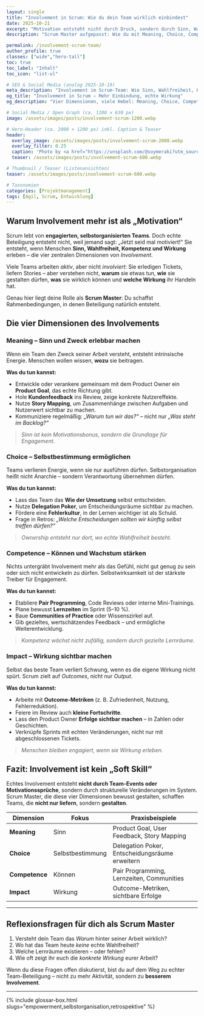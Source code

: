 ```yaml
---
layout: single
title: "Involvement in Scrum: Wie du dein Team wirklich einbindest"
date: 2025-10-21
excerpt: "Motivation entsteht nicht durch Druck, sondern durch Sinn, Wahlfreiheit, Kompetenz und Wirkung. So stärkst du als Scrum Master das Involvement deines Teams nachhaltig."
description: "Scrum Master aufgepasst: Wie du mit Meaning, Choice, Competence und Impact echte Einbindung im Team erzeugst – statt nur Aktivität."

permalink: /involvement-scrum-team/
author_profile: true
classes: ["wide","hero-tall"]
toc: true
toc_label: "Inhalt"
toc_icon: "list-ul"

# SEO & Social Media (analog 2025-10-19)
meta_description: "Involvement im Scrum-Team: Wie Sinn, Wahlfreiheit, Kompetenz und Wirkung Motivation und Ownership stärken – konkrete Maßnahmen für Scrum Master."
og_title: "Involvement in Scrum – Mehr Einbindung, echte Wirkung"
og_description: "Vier Dimensionen, viele Hebel: Meaning, Choice, Competence und Impact gezielt nutzen, um Teams wirksam zu machen."

# Social Media / Open Graph (ca. 1200 × 630 px)
image: /assets/images/posts/involvement-scrum-1200.webp

# Hero-Header (ca. 2000 × 1200 px) inkl. Caption & Teaser
header:
  overlay_image: /assets/images/posts/involvement-scrum-2000.webp
  overlay_filter: 0.25
  caption: 'Photo by <a href="https://unsplash.com/@soymeraki?utm_source=unsplash&utm_medium=referral&utm_content=creditCopyText">Javier Allegue Barros</a> on <a href="https://unsplash.com/photos/silhouette-photography-of-people-gathered-together-on-cliff-i5Kx0P8A0d4?utm_source=unsplash&utm_medium=referral&utm_content=creditCopyText">Unsplash</a>'
  teaser: /assets/images/posts/involvement-scrum-600.webp

# Thumbnail / Teaser (Listenansichten)
teaser: /assets/images/posts/involvement-scrum-600.webp

# Taxonomien
categories: [Projektmanagement]
tags: [Agil, Scrum, Entwicklung]
---
```


## Warum Involvement mehr ist als „Motivation“

Scrum lebt von **engagierten, selbstorganisierten Teams**. Doch echte Beteiligung entsteht nicht, weil jemand sagt: „Jetzt seid mal motiviert!“
Sie entsteht, wenn Menschen **Sinn, Wahlfreiheit, Kompetenz und Wirkung** erleben – die vier zentralen Dimensionen von *Involvement*.

Viele Teams arbeiten *aktiv*, aber nicht *involviert*: Sie erledigen Tickets, liefern Stories – aber verstehen nicht, **warum** sie etwas tun, **wie** sie gestalten dürfen, **was** sie wirklich können und **welche Wirkung** ihr Handeln hat.

Genau hier liegt deine Rolle als **Scrum Master**: Du schaffst Rahmenbedingungen, in denen Beteiligung natürlich entsteht.


## Die vier Dimensionen des Involvements

### Meaning – Sinn und Zweck erlebbar machen

Wenn ein Team den Zweck seiner Arbeit versteht, entsteht intrinsische Energie.
Menschen wollen wissen, **wozu** sie beitragen.

**Was du tun kannst:**
- Entwickle oder verankere gemeinsam mit dem Product Owner ein **Product Goal**, das echte Richtung gibt.
- Hole **Kundenfeedback** ins Review, zeige konkrete Nutzereffekte.
- Nutze **Story Mapping**, um Zusammenhänge zwischen Aufgaben und Nutzerwert sichtbar zu machen.
- Kommuniziere regelmäßig: *„Warum tun wir das?“* – nicht nur *„Was steht im Backlog?“*

> *Sinn ist kein Motivationsbonus, sondern die Grundlage für Engagement.*


###  Choice – Selbstbestimmung ermöglichen

Teams verlieren Energie, wenn sie nur ausführen dürfen. Selbstorganisation heißt nicht Anarchie – sondern Verantwortung übernehmen dürfen.

**Was du tun kannst:**
- Lass das Team das **Wie der Umsetzung** selbst entscheiden.
- Nutze **Delegation Poker**, um Entscheidungsräume sichtbar zu machen.
- Fördere eine **Fehlerkultur**, in der Lernen wichtiger ist als Schuld.
- Frage in Retros: *„Welche Entscheidungen sollten wir künftig selbst treffen dürfen?“*

>  *Ownership entsteht nur dort, wo echte Wahlfreiheit besteht.*


###  Competence – Können und Wachstum stärken

Nichts untergräbt Involvement mehr als das Gefühl, nicht gut genug zu sein oder sich nicht entwickeln zu dürfen.
Selbstwirksamkeit ist der stärkste Treiber für Engagement.

**Was du tun kannst:**
- Etabliere **Pair Programming**, Code Reviews oder interne Mini-Trainings.
- Plane bewusst **Lernzeiten** im Sprint (5–10 %).
- Baue **Communities of Practice** oder Wissenszirkel auf.
- Gib gezieltes, wertschätzendes Feedback – und ermögliche Weiterentwicklung.

> *Kompetenz wächst nicht zufällig, sondern durch gezielte Lernräume.*


###  Impact – Wirkung sichtbar machen

Selbst das beste Team verliert Schwung, wenn es die eigene Wirkung nicht spürt.
Scrum zielt auf *Outcomes*, nicht nur *Output*.

**Was du tun kannst:**
- Arbeite mit **Outcome-Metriken** (z. B. Zufriedenheit, Nutzung, Fehlerreduktion).
- Feiere im Review auch **kleine Fortschritte**.
- Lass den Product Owner **Erfolge sichtbar machen** – in Zahlen oder Geschichten.
- Verknüpfe Sprints mit echten Veränderungen, nicht nur mit abgeschlossenen Tickets.

> *Menschen bleiben engagiert, wenn sie Wirkung erleben.*


## Fazit: Involvement ist kein „Soft Skill“

Echtes Involvement entsteht **nicht durch Team-Events oder Motivationssprüche**, sondern durch strukturelle Veränderungen im System.
Scrum Master, die diese vier Dimensionen bewusst gestalten, schaffen Teams, die **nicht nur liefern**, sondern **gestalten**.

| Dimension | Fokus | Praxisbeispiele |
|------------|--------|----------------|
| **Meaning** | Sinn | Product Goal, User Feedback, Story Mapping |
| **Choice** | Selbstbestimmung | Delegation Poker, Entscheidungsräume erweitern |
| **Competence** | Können | Pair Programming, Lernzeiten, Communities |
| **Impact** | Wirkung | Outcome-Metriken, sichtbare Erfolge |

---

## Reflexionsfragen für dich als Scrum Master

1. Versteht dein Team das *Warum* hinter seiner Arbeit wirklich?
2. Wo hat das Team heute *keine* echte Wahlfreiheit?
3. Welche Lernräume existieren – oder fehlen?
4. Wie oft zeigt ihr euch die *konkrete Wirkung* eurer Arbeit?

Wenn du diese Fragen offen diskutierst, bist du auf dem Weg zu echter Team-Beteiligung –
nicht zu mehr Aktivität, sondern zu **besserem Involvement**.

---

{% include glossar-box.html slugs="empowerment,selbstorganisation,retrospektive" %}


